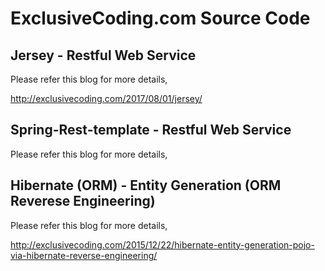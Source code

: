 # ExclusiveCoding.com Source Code

## Jersey - Restful Web Service

Please refer this blog for more details,

http://exclusivecoding.com/2017/08/01/jersey/

## Spring-Rest-template - Restful Web Service

Please refer this blog for more details,



## Hibernate (ORM) - Entity Generation (ORM Reverese Engineering)

Please refer this blog for more details,

http://exclusivecoding.com/2015/12/22/hibernate-entity-generation-pojo-via-hibernate-reverse-engineering/
